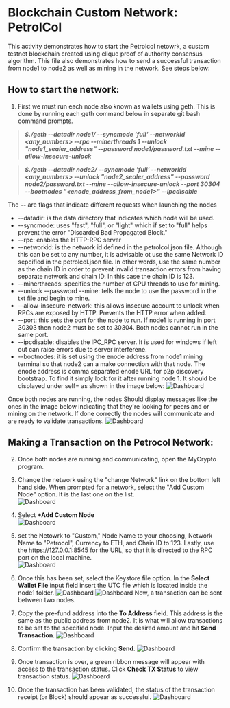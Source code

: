 # Blockchain Custom Network: PetrolCol
This activity demonstrates how to start the Petrolcol netowrk, a custom testnet blockchain created using clique proof of authority consensus algorithm. This file also demonstrates how to send a successful transaction from node1 to node2 as well as mining in the network. See steps below:

## How to start the network:
1. First we must run each node also known as wallets using geth. This is done by running each geth command below in separate git bash command prompts.

  > **_$./geth --datadir node1/ --syncmode 'full' --networkid <any_numbers> --rpc --minerthreads 1 --unlock "node1_sealer_address" --password node1/password.txt --mine --allow-insecure-unlock_**

  > **_$./geth --datadir node2/ --syncmode 'full' --networkid <any_numbers> --unlock "node2_sealer_address" --password node2/password.txt --mine --allow-insecure-unlock --port 30304 --bootnodes "<enode_address_from_node1>" --ipcdisable_**
  
  
  The **--** are flags that indicate different requests when launching the nodes
  * --datadir: is the data directory that indicates which node will be used.
  * --syncmode: uses "fast", "full", or "light" which if set to "full" helps prevent the error "Discarded Bad Propagated Block."
  * --rpc: enables the HTTP-RPC server
  * --networkid: is the network id defined in the petrolcol.json file. Although this can be set to any number, it is advisable ot use the same Network ID sepcified in the petrolcol.json file. In other words, use the same number as the chain ID in order to prevent invalid transaction errors from having separate network and chain ID. In this case the chain ID is 123.
  * --minerthreads: specifies the number of CPU threads to use for mining.
  * --unlock --password --mine: tells the node to use the password in the txt file and begin to mine.
  * --allow-insecure-network: this allows insecure account to unlock when RPCs are exposed by HTTP. Prevents the HTTP error when added.
  * --port: this sets the port for the node to run. If node1 is running in port 30303 then node2 must be set to 30304. Both nodes cannot run in the same port.
  * --ipcdisable: disables the IPC_RPC server. It is used for windows if left out can raise errors due to server interferene.
  * --bootnodes: it is set using the enode address from node1 mining terminal so that node2 can a make connection with that node. The enode address is comma separated enode URL for p2p discovery bootstrap. To find it simply look for it after running node 1. It should be displayed under self= as shown in the image below:
  ![Dashboard](Screenshots/Enode.jpg)
  
Once both nodes are running, the nodes Should display messages like the ones in the image below indicating that they're looking for peers and or mining on the network. If done correctly the nodes will communicate and are ready to validate transactions.
![Dashboard](Screenshots/RunningNodes.png)

## Making a Transaction on the Petrocol Network:
 2. Once both nodes are running and communicating, open the MyCrypto program.
 3. Change the network using the "change Network" link on the bottom left hand side. When prompted for a network, select the "Add Custom Node" option. It is the last one on the list.\
 ![Dashboard](Screenshots/changenetwork.png)
   
 4. Select **+Add Custom Node**\
 ![Dashboard](Screenshots/addcustomnetwork.png)
   
 5. set the Netowrk to "Custom," Node Name to your choosing, Network Name to "Petrocol", Currency to ETH, and Chain ID to 123. Lastly, use the https://127.0.0.1:8545 for the URL, so that it is directed to the RPC port on the local machine.\
  ![Dashboard](Screenshots/settingcustom.png)
 
 6. Once this has been set, select the Keystore file option. In the **Select Wallet File** input field insert the UTC file which is located inside the node1 folder.
 ![Dashboard](Screenshots/UTCinput.png)
 ![Dashboard](Screenshots/UTCfile.png)
 Now, a transaction can be sent between two nodes. 

 7. Copy the pre-fund address into the **To Address** field. This address is the same as the public address from node2. It is what will allow transactions to be set to the specified node. Input the desired amount and hit **Send Transaction**.
  ![Dashboard](Screenshots/transaction.png)
  
 8. Confirm the transaction by clicking **Send**.
 ![Dashboard](Screenshots/confirm_transaction.png)
 
 9. Once transaction is over, a green ribbon message will appear with access to the transaction status. Click **Check TX Status** to view transaction status. 
 ![Dashboard](Screenshots/check_tx.png)
 
 10. Once the transaction has been validated, the status of the transaction receipt (or Block) should appear as successful.
 ![Dashboard](Screenshots/transaction_status.png)
 
 
